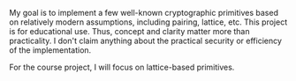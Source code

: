 My goal is to implement a few well-known cryptographic primitives based on relatively modern assumptions, including pairing, lattice, etc. This project is for educational use. Thus, concept and clarity matter more than practicality. I don't claim anything about the practical security or efficiency of the implementation. 

For the course project, I will focus on lattice-based primitives. 
